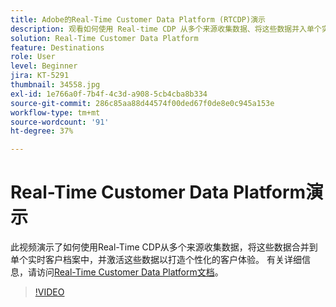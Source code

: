 ```yaml
---
title: Adobe的Real-Time Customer Data Platform (RTCDP)演示
description: 观看如何使用 Real-time CDP 从多个来源收集数据、将这些数据并入单个实时客户轮廓以及激活这些数据以打造个性化客户体验的演示。
solution: Real-Time Customer Data Platform
feature: Destinations
role: User
level: Beginner
jira: KT-5291
thumbnail: 34558.jpg
exl-id: 1e766a0f-7b4f-4c3d-a908-5cb4cba8b334
source-git-commit: 286c85aa88d44574f00ded67f0de8e0c945a153e
workflow-type: tm+mt
source-wordcount: '91'
ht-degree: 37%

---
```


# Real-Time Customer Data Platform演示

此视频演示了如何使用Real-Time CDP从多个来源收集数据，将这些数据合并到单个实时客户档案中，并激活这些数据以打造个性化的客户体验。 有关详细信息，请访问[Real-Time Customer Data Platform文档](https://experienceleague.adobe.com/docs/experience-platform/rtcdp/overview.html?lang=zh-Hans)。

>[!VIDEO](https://video.tv.adobe.com/v/38136?learn=on&enablevpops&captions=chi_hans)

